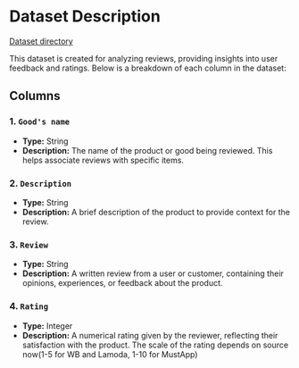 # Dataset Description
[Dataset directory](https://drive.google.com/drive/folders/1Bpa7CyEr9EaRoYFfDqEKEaRMPfz0CjNO?usp=drive_link)

This dataset is created for analyzing reviews, providing insights into user feedback and ratings. Below is a breakdown of each column in the dataset:

## Columns

### 1. `Good's name`
- **Type:** String
- **Description:** The name of the product or good being reviewed. This helps associate reviews with specific items.

### 2. `Description`
- **Type:** String
- **Description:** A brief description of the product to provide context for the review.

### 3. `Review`
- **Type:** String
- **Description:** A written review from a user or customer, containing their opinions, experiences, or feedback about the product.

### 4. `Rating`
- **Type:** Integer
- **Description:** A numerical rating given by the reviewer, reflecting their satisfaction with the product. The scale of the rating depends on source now(1-5 for WB and Lamoda, 1-10 for MustApp)

